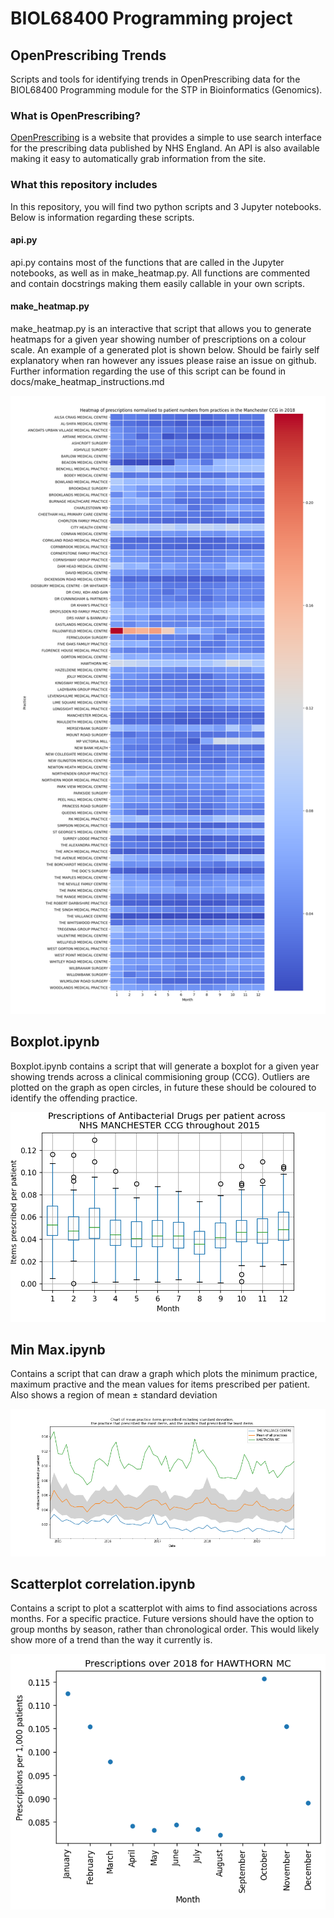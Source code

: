 # BIOL68400 Programming project
## OpenPrescribing Trends
Scripts and tools for identifying trends in OpenPrescribing data for the BIOL68400 Programming module for the STP in Bioinformatics (Genomics).

### What is OpenPrescribing?
[OpenPrescribing](https://openprescribing.net/) is a website that provides a simple to use search interface for the prescribing data published by NHS England. An API is also available making it easy to automatically grab information from the site. 

### What this repository includes
In this repository, you will find two python scripts and 3 Jupyter notebooks. Below is information regarding these scripts.

#### api<span>.py
api<span>.py contains most of the functions that are called in the Jupyter notebooks, as well as in make_heatmap.py. All functions are commented and contain docstrings making them easily callable in your own scripts.

#### make_heatmap.py
make_heatmap.py is an interactive that script that allows you to generate heatmaps for a given year showing number of prescriptions on a colour scale. An example of a generated plot is shown below. Should be fairly self explanatory when ran however any issues please raise an issue on github. Further information regarding the use of this script can be found in docs/make_heatmap_instructions.md

![Image of heatmap example](https://github.com/clarek20/Programming-project/raw/master/2018_14L_5.1.png)

## Boxplot.ipynb

Boxplot.ipynb contains a script that will generate a boxplot for a given year showing trends across a clinical commisioning group (CCG). Outliers are plotted on the graph as open circles, in future these should be coloured to identify the offending practice.

![Image of boxplot example](https://github.com/clarek20/Programming-project/raw/master/boxplot.png)

## Min Max.ipynb

Contains a script that can draw a graph which plots the minimum practice, maximum practive and the mean values for items prescribed per patient. Also shows a region of mean ± standard deviation

![Image of minmax graph](https://github.com/clarek20/Programming-project/raw/master/min_max_mean.png)

## Scatterplot correlation.ipynb

Contains a script to plot a scatterplot with aims to find associations across months. For a specific practice. Future versions should have the option to group months by season, rather than chronological order. This would likely show more of a trend than the way it currently is.

![scatterplot graph](https://github.com/clarek20/Programming-project/raw/master/scatterplot_correlation.png)
